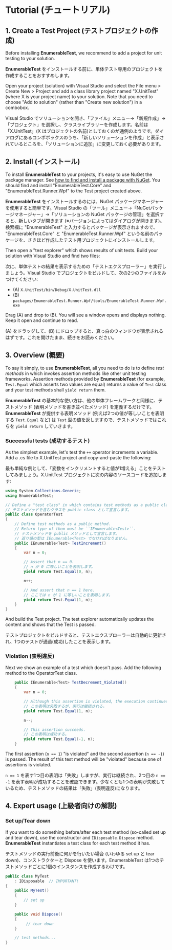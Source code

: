 # Tutorial (チュートリアル)
## 1. Create a Test Project (テストプロジェクトの作成)
Before installing **EnumerableTest**, we recommend to add a project for unit testing to your solution.

**EnumerableTest** をインストールする前に、単体テスト専用のプロジェクトを作成することをおすすめします。

Open your project (solution) with Visual Studio and select the File menu > Create New > Project and add a class library project named "X.UnitTest" (where X is your project name) to your solution. Note that you need to choose "Add to solution" (rather than "Create new solution") in a combobox.

Visual Studio でソリューションを開き、「ファイル」メニュー→「新規作成」→「プロジェクト」を選択し、クラスライブラリーを作成します。名前は「X.UnitTest」(X はプロジェクトの名前)としておくのが通例のようです。ダイアログにあるコンボボックスのうち、「新しいソリューションを作成」と表示されているところを、「ソリューションに追加」に変更しておく必要があります。

## 2. Install (インストール)
To install **EnumerableTest** to your projects, it's easy to use NuGet the package manager. See [how to find and install a package with NuGet](https://docs.nuget.org/ndocs/tools/package-manager-ui#finding-and-installing-a-package). You should find and install "EnumerableTest.Core" and "EnumerableTest.Runner.Wpf" to the Test project created above.

**EnumerableTest** をインストールするのには、NuGet パッケージマネージャーを使用すると簡単です。Visual Studio の「ツール」メニュー→「NuGetパッケージマネージャー」→「ソリューションの NuGet パッケージの管理」を選択すると、新しいタブが開きます (※バージョンによってはダイアログが開きます)。検索欄に "EnumerableTest" と入力するとパッケージが表示されますので、 "EnumerableTest.Core" と "EnumerableTest.Runner.Wpf" という名前のパッケージを、さきほど作成したテスト用プロジェクトにインストールします。

Then open a "test explorer" which shows results of unit tests. Build your solution with Visual Studio and find two files:

次に、単体テストの結果を表示するための「テストエクスプローラー」を実行しましょう。Visual Studio でプロジェクトをビルドして、次の2つのファイルをみつけてください:

- (A) ``X.UnitTest/bin/Debug/X.UnitTest.dll``
- (B) ``packages/EnumerableTest.Runner.Wpf/tools/EnumerableTest.Runner.Wpf.exe``

Drag (A) and drop to (B). You will see a window opens and displays nothing. Keep it open and continue to read.

(A) をドラッグして、(B) にドロップすると、真っ白のウィンドウが表示されるはずです。これを開けたまま、続きをお読みください。

## 3. Overview (概要)
To say it simply, to use **EnumerableTest**, all you need to do is to define *test methods* in which invokes assertion methods like other unit testing frameworks. Assertion methods provided by **EnumerableTest** (for example, ``Test.Equal`` which asserts two values are equal) returns a value of `Test` class and your test methods shall ``yield return`` them.

**EnumerableTest** の基本的な使い方は、他の単体フレームワークと同様に、テストメソッド (表明メソッドを書き並べたメソッド) を定義するだけです。**EnumerableTest** が提供する表明メソッド (例えば2つの値が等しいことを表明する ``Test.Equal`` など) は `Test` 型の値を返しますので、テストメソッドではこれらを ``yield return`` していきます。

### Successful tests (成功するテスト)
As the simplest example, let's test the ``++`` operator increments a variable. Add a .cs file to X.UnitTest project and copy-and-paste the following:

最も単純な例として、「変数をインクリメントすると値が1増える」ことをテストしてみましょう。X.UnitTest プロジェクトに次の内容のソースコードを追加します:

```csharp
using System.Collections.Generic;
using EnumerableTest;

// Define a "test class" in which contains test methods as a public class.
// テストメソッドを含むクラスを public class として宣言します。
public class OperatorTest
{
    // Define test methods as a public method.
    // Return type of them must be ``IEnumerable<Test>``.
    // テストメソッドを public メソッドとして宣言します。
    // 返り値の型は IEnumerable<Test> でなければなりません。
    public IEnumerable<Test> TestIncrement()
    {
        var n = 0;

        // Assert that n == 0.
        // n が 0 に等しいことを表明します。
        yield return Test.Equal(0, n);

        n++;

        // And assert that n == 1 here.
        // ここでは n が 1 に等しいことを表明します。
        yield return Test.Equal(1, n);
    }
}
```

And build the Test project. The test explorer automatically updates the content and shows that the Test is passed.

テストプロジェクトをビルドすると、テストエクスプローラーは自動的に更新され、1つのテストが通過(成功)したことを表示します。

### Violation (表明違反)
Next we show an example of a test which doesn't pass. Add the following method to the OperatorTest class.

```csharp
    public IEnumerable<Test> TestDecrement_Violated()
    {
        var n = 0;

        // Although this assertion is violated, the execution continues.
        // この表明は失敗するが、実行は継続される。
        yield return Test.Equal(1, n);

        n--;

        // This assertion succeeds.
        // この表明は成功する。
        yield return Test.Equal(-1, n);
    }
```

The first assertion (``n == 1``) "is violated" and the second assertion (``n == -1``) is passed. The result of this test method will be "violated" because one of assertions is violated.

``n == 1`` を表す1つ目の表明は「失敗」しますが、実行は継続され、2つ目の ``n == -1`` を表す表明が成功することを確認できます。少なくとも1つの表明が失敗しているため、テストメソッドの結果は「失敗」(表明違反)になります。

## 4. Expert usage (上級者向けの解説)
### Set up/Tear down
If you want to do something before/after each test method (so-called set up and tear down), use the constructor and ``IDisposable.Dispose`` method. **EnumerableTest** instantiates a test class for each test method it has.

テストメソッドの実行前後に何かを行いたい場合 (いわゆる set up と tear down)、コンストラクターと Dispose を使います。EnumerableTest は1つのテストメソッドごとに1個のインスタンスを作成するわけです。

```csharp
public class MyTest
    : IDisposable  // IMPORTANT!
{
    public MyTest()
    {
        // set up
    }

    public void Dispose()
    {
         // tear down
    }

    // test methods...
}
```

